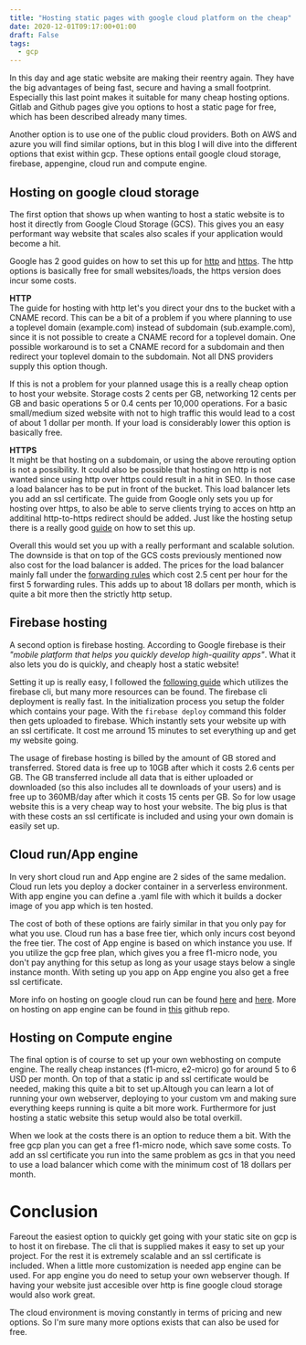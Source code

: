 ```yaml
---
title: "Hosting static pages with google cloud platform on the cheap"
date: 2020-12-01T09:17:00+01:00
draft: False
tags:
  - gcp
---
```

In this day and age static website are making their reentry again. They have the big advantages of being fast, secure and having a small footprint. Especially this last point makes it suitable for many cheap hosting options. Gitlab and Github pages give you options to host a static page for free, which has been described already many times. 

Another option is to use one of the public cloud providers. Both on AWS and azure you will find similar options, but in this blog I will dive into the different options that exist within gcp. These options entail google cloud storage, firebase, appengine, cloud run and compute engine.

## Hosting on google cloud storage
The first option that shows up when wanting to host a static website is to host it directly from Google Cloud Storage (GCS). This gives you an easy performant way website that scales also scales if your application would become a hit. 

Google has 2 good guides on how to set this up for [http](https://cloud.google.com/storage/docs/hosting-static-website-http) and [https](https://cloud.google.com/storage/docs/hosting-static-website). The http options is basically free for small websites/loads, the https version does incur some costs. 

**HTTP**  
The guide for hosting with http let's you direct your dns to the bucket with a CNAME record. This can be a bit of a problem if you where planning to use a toplevel domain (example.com) instead of subdomain (sub.example.com), since it is not possible to create a CNAME record for a toplevel domain. One possible workaround is to set a CNAME record for a subdomain and then redirect your toplevel domain to the subdomain. Not all DNS providers supply this option though. 

If this is not a problem for your planned usage this is a really cheap option to host your website. Storage costs 2 cents per GB, networking 12 cents per GB and basic operations 5 or 0.4 cents per 10,000 operations. For a basic small/medium sized website with not to high traffic this would lead to a cost of about 1 dollar per month. If your load is considerably lower this option is basically free.

**HTTPS**  
It might be that hosting on a subdomain, or using the above rerouting option is not a possibility. It could also be possible that hosting on http is not wanted since using http over https could result in a hit in SEO. In those case a load balancer has to be put in front of the bucket. This load balancer lets you add an ssl certificate. The guide from Google only sets you up for hosting over https, to also be able to serve clients trying to acces on http an additinal http-to-https redirect should be added. Just like the hosting setup there is a really good [guide](https://cloud.google.com/load-balancing/docs/https/setting-up-http-https-redirect) on how to set this up.

Overall this would set you up with a really performant and scalable solution. The downside is that on top of the GCS costs previously mentioned now also cost for the load balancer is added. The prices for the load balancer mainly fall under the [forwarding rules](https://cloud.google.com/vpc/network-pricing#forwarding-rules-pricing-examples) which cost 2.5 cent per hour for the first 5 forwarding rules. This adds up to about 18 dollars per month, which is quite a bit more then the strictly http setup.

## Firebase hosting
A second option is firebase hosting. According to Google firebase is their *"mobile platform that helps you quickly develop high-quaility apps"*. What it also lets you do is quickly, and cheaply host a static website!

Setting it up is really easy, I followed the [following guide](https://medium.com/@aleemuddin13/how-to-host-static-website-on-firebase-hosting-for-free-9de8917bebf2) which utilizes the firebase cli, but many more resources can be found.
The firebase cli deployment is really fast. In the initialization process you setup the folder which contains your page. With the `firebase deploy` command this folder then gets uploaded to firebase. Which instantly sets your website up with an ssl certificate. It cost me arround 15 minutes to set everything up and get my website going.  

The usage of firebase hosting is billed by the amount of GB stored and transferred. Stored data is free up to 10GB after which it costs 2.6 cents per GB. The GB transferred include all data that is either uploaded or downloaded (so this also includes all te downloads of your users) and is free up to 360MB/day after which it costs 15 cents per GB. So for low usage website this is a very cheap way to host your website. The big plus is that with these costs an ssl certificate is included and using your own domain is easily set up.

## Cloud run/App engine
In very short cloud run and App engine are 2 sides of the same medalion. Cloud run lets you deploy a docker container in a serverless environment. With app engine you can define a .yaml file with which it builds a docker image of you app which is ten hosted. 

The cost of both of these options are fairly similar in that you only pay for what you use. Cloud run has a base free tier, which only incurs cost beyond the free tier. The cost of App engine is based on which instance you use. If you utilize the gcp free plan, which gives you a free f1-micro node, you don't pay anything for this setup as long as your usage stays below a single instance month. With seting up you app on App engine you also get a free ssl certificate. 

More info on hosting on google cloud run can be found [here](https://cloud.google.com/run) and [here](https://daniel-azuma.com/blog/2019/07/01/deploying-my-blog-to-google-cloud-run). More on hosting on app engine can be found in [this](https://github.com/ncruces/appengine-hosting) github repo.

##  Hosting on Compute engine
The final option is of course to set up your own webhosting on compute engine. The really cheap instances (f1-micro, e2-micro) go for around 5 to 6 USD per month. On top of that a static ip and ssl certificate would be needed, making this quite a bit to set up.Altough you can learn a lot of running your own webserver, deploying to your custom vm and making sure everything keeps running is quite a bit more work. Furthermore for just hosting a static website this setup would also be total overkill. 

When we look at the costs there is an option to reduce them a bit. With the free gcp plan you can get a free f1-micro node, which save some costs. To add an ssl certificate you run into the same problem as gcs in that you need to use a load balancer which come with the minimum cost of 18 dollars per month. 

# Conclusion
Fareout the easiest option to quickly get going with your static site on gcp is to host it on firebase. The cli that is supplied makes it easy to set up your project. For the rest it is extremely scalable and an ssl certificate is included. When a little more customization is needed app engine can be used. For app engine you do need to setup your own webserver though. If having your website just accesible over http is fine google cloud storage would also work great. 

The cloud environment is moving constantly in terms of pricing and new options. So I'm sure many more options exists that can also be used for free.